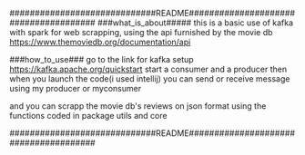 #############################README######################################
###what_is_about#####
this is a basic use of kafka with spark for web scrapping, 
using the api furnished by the movie db https://www.themoviedb.org/documentation/api

###how_to_use###
go to the link for kafka setup
https://kafka.apache.org/quickstart
start a consumer and a producer
then when you launch the code(i used intellij)
you can send or receive message using my producer 
or myconsumer

and you can scrapp the movie db's reviews on json
format using the functions coded in package utils and core



#############################README######################################
